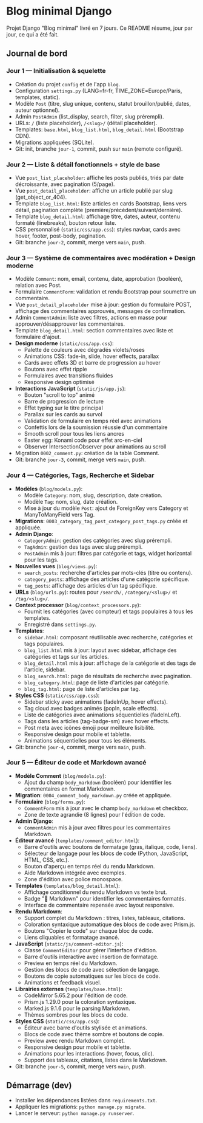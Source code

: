 # Blog minimal Django

Projet Django "Blog minimal" livré en 7 jours. Ce README résume, jour par jour, ce qui a été fait.

## Journal de bord

### Jour 1 — Initialisation & squelette
- Création du projet `config` et de l'app `blog`.
- Configuration `settings.py` (LANG=fr-fr, TIME_ZONE=Europe/Paris, templates, static).
- Modèle `Post` (titre, slug unique, contenu, statut brouillon/publié, dates, auteur optionnel).
- Admin `PostAdmin` (list_display, search, filter, slug prérempli).
- URLs: `/` (liste placeholder), `/<slug>/` (détail placeholder).
- Templates: `base.html`, `blog_list.html`, `blog_detail.html` (Bootstrap CDN).
- Migrations appliquées (SQLite).
- Git: init, branche `jour-1`, commit, push sur `main` (remote configuré).

### Jour 2 — Liste & détail fonctionnels + style de base
- Vue `post_list_placeholder`: affiche les posts publiés, triés par date décroissante, avec pagination (5/page).
- Vue `post_detail_placeholder`: affiche un article publié par slug (get_object_or_404).
- Template `blog_list.html`: liste articles en cards Bootstrap, liens vers détail, pagination complète (première/précédent/suivant/dernière).
- Template `blog_detail.html`: affichage titre, dates, auteur, contenu formaté (linebreaks), bouton retour liste.
- CSS personnalisé (`static/css/app.css`): styles navbar, cards avec hover, footer, post-body, pagination.
- Git: branche `jour-2`, commit, merge vers `main`, push.

### Jour 3 — Système de commentaires avec modération + Design moderne
- Modèle `Comment`: nom, email, contenu, date, approbation (booléen), relation avec Post.
- Formulaire `CommentForm`: validation et rendu Bootstrap pour soumettre un commentaire.
- Vue `post_detail_placeholder` mise à jour: gestion du formulaire POST, affichage des commentaires approuvés, messages de confirmation.
- Admin `CommentAdmin`: liste avec filtres, actions en masse pour approuver/désapprouver les commentaires.
- Template `blog_detail.html`: section commentaires avec liste et formulaire d'ajout.
- **Design moderne** (`static/css/app.css`):
  - Palette de couleurs avec dégradés violets/roses
  - Animations CSS: fade-in, slide, hover effects, parallax
  - Cards avec effets 3D et barre de progression au hover
  - Boutons avec effet ripple
  - Formulaires avec transitions fluides
  - Responsive design optimisé
- **Interactions JavaScript** (`static/js/app.js`):
  - Bouton "scroll to top" animé
  - Barre de progression de lecture
  - Effet typing sur le titre principal
  - Parallax sur les cards au survol
  - Validation de formulaire en temps réel avec animations
  - Confettis lors de la soumission réussie d'un commentaire
  - Smooth scroll pour tous les liens ancres
  - Easter egg: Konami code pour effet arc-en-ciel
  - Observer IntersectionObserver pour animations au scroll
- Migration `0002_comment.py`: création de la table Comment.
- Git: branche `jour-3`, commit, merge vers `main`, push.

### Jour 4 — Catégories, Tags, Recherche et Sidebar
- **Modèles** (`blog/models.py`):
  - Modèle `Category`: nom, slug, description, date création.
  - Modèle `Tag`: nom, slug, date création.
  - Mise à jour du modèle `Post`: ajout de ForeignKey vers Category et ManyToManyField vers Tag.
- **Migrations**: `0003_category_tag_post_category_post_tags.py` créée et appliquée.
- **Admin Django**:
  - `CategoryAdmin`: gestion des catégories avec slug prérempli.
  - `TagAdmin`: gestion des tags avec slug prérempli.
  - `PostAdmin` mis à jour: filtres par catégorie et tags, widget horizontal pour les tags.
- **Nouvelles vues** (`blog/views.py`):
  - `search_posts`: recherche d'articles par mots-clés (titre ou contenu).
  - `category_posts`: affichage des articles d'une catégorie spécifique.
  - `tag_posts`: affichage des articles d'un tag spécifique.
- **URLs** (`blog/urls.py`): routes pour `/search/`, `/category/<slug>/` et `/tag/<slug>/`.
- **Context processor** (`blog/context_processors.py`): 
  - Fournit les catégories (avec compteur) et tags populaires à tous les templates.
  - Enregistré dans `settings.py`.
- **Templates**:
  - `sidebar.html`: composant réutilisable avec recherche, catégories et tags populaires.
  - `blog_list.html` mis à jour: layout avec sidebar, affichage des catégories et tags sur les articles.
  - `blog_detail.html` mis à jour: affichage de la catégorie et des tags de l'article, sidebar.
  - `blog_search.html`: page de résultats de recherche avec pagination.
  - `blog_category.html`: page de liste d'articles par catégorie.
  - `blog_tag.html`: page de liste d'articles par tag.
- **Styles CSS** (`static/css/app.css`):
  - Sidebar sticky avec animations (fadeInUp, hover effects).
  - Tag cloud avec badges animés (popIn, scale effects).
  - Liste de catégories avec animations séquentielles (fadeInLeft).
  - Tags dans les articles (tag-badge-sm) avec hover effects.
  - Post meta avec icônes émoji pour meilleure lisibilité.
  - Responsive design pour mobile et tablette.
  - Animations séquentielles pour tous les éléments.
- Git: branche `jour-4`, commit, merge vers `main`, push.

### Jour 5 — Éditeur de code et Markdown avancé
- **Modèle Comment** (`blog/models.py`):
  - Ajout du champ `body_markdown` (booléen) pour identifier les commentaires en format Markdown.
- **Migration**: `0004_comment_body_markdown.py` créée et appliquée.
- **Formulaire** (`blog/forms.py`):
  - `CommentForm` mis à jour avec le champ `body_markdown` et checkbox.
  - Zone de texte agrandie (8 lignes) pour l'édition de code.
- **Admin Django**:
  - `CommentAdmin` mis à jour avec filtres pour les commentaires Markdown.
- **Éditeur avancé** (`templates/comment_editor.html`):
  - Barre d'outils avec boutons de formatage (gras, italique, code, liens).
  - Sélecteur de langage pour les blocs de code (Python, JavaScript, HTML, CSS, etc.).
  - Bouton d'aperçu en temps réel du rendu Markdown.
  - Aide Markdown intégrée avec exemples.
  - Zone d'édition avec police monospace.
- **Templates** (`templates/blog_detail.html`):
  - Affichage conditionnel du rendu Markdown vs texte brut.
  - Badge "📝 Markdown" pour identifier les commentaires formatés.
  - Interface de commentaire repensée avec layout responsive.
- **Rendu Markdown**:
  - Support complet du Markdown : titres, listes, tableaux, citations.
  - Coloration syntaxique automatique des blocs de code avec Prism.js.
  - Boutons "Copier le code" sur chaque bloc de code.
  - Liens cliquables et formatage avancé.
- **JavaScript** (`static/js/comment-editor.js`):
  - Classe `CommentEditor` pour gérer l'interface d'édition.
  - Barre d'outils interactive avec insertion de formatage.
  - Preview en temps réel du Markdown.
  - Gestion des blocs de code avec sélection de langage.
  - Boutons de copie automatiques sur les blocs de code.
  - Animations et feedback visuel.
- **Librairies externes** (`templates/base.html`):
  - CodeMirror 5.65.2 pour l'édition de code.
  - Prism.js 1.29.0 pour la coloration syntaxique.
  - Marked.js 9.1.6 pour le parsing Markdown.
  - Thèmes sombres pour les blocs de code.
- **Styles CSS** (`static/css/app.css`):
  - Éditeur avec barre d'outils stylisée et animations.
  - Blocs de code avec thème sombre et boutons de copie.
  - Preview avec rendu Markdown complet.
  - Responsive design pour mobile et tablette.
  - Animations pour les interactions (hover, focus, clic).
  - Support des tableaux, citations, listes dans le Markdown.
- Git: branche `jour-5`, commit, merge vers `main`, push.

## Démarrage (dev)
- Installer les dépendances listées dans `requirements.txt`.
- Appliquer les migrations: `python manage.py migrate`.
- Lancer le serveur: `python manage.py runserver`.
